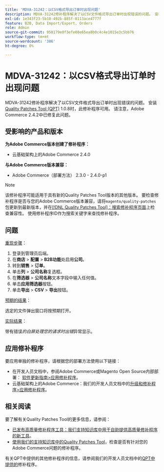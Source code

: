```yaml
---
title: 'MDVA-31242：以CSV格式导出订单时出现问题'
description: MDVA-31242修补程序解决了以CSV文件格式导出订单时出现错误的问题。 安装[Quality Patches Tool (QPT)](/help/announcements/adobe-commerce-announcements/magento-quality-patches-released-new-tool-to-self-serve-quality-patches.md) 1.0.8后，即可使用此修补程序。 请注意，Adobe Commerce 2.4.2中已修复此问题。
exl-id: 1e343f23-5b10-492b-885f-8113ace4777f
feature: B2B, Data Import/Export, Orders
role: Admin
source-git-commit: 958179e0f3efe08e65ea8b0c4c4e1015e3c5bb76
workflow-type: tm+mt
source-wordcount: '386'
ht-degree: 0%

---
```


# MDVA-31242：以CSV格式导出订单时出现问题

MDVA-31242修补程序解决了以CSV文件格式导出订单时出现错误的问题。 安装[Quality Patches Tool (QPT)](/help/announcements/adobe-commerce-announcements/magento-quality-patches-released-new-tool-to-self-serve-quality-patches.md) 1.0.8时，此修补程序可用。 请注意，Adobe Commerce 2.4.2中已修复此问题。

## 受影响的产品和版本

**为Adobe Commerce版本创建了修补程序：**

* 云基础架构上的Adobe Commerce 2.4.0

**与Adobe Commerce版本兼容：**

* Adobe Commerce（部署方法） 2.3.0 - 2.4.0-p1

>[!NOTE]
>
>该修补程序可能适用于具有新的Quality Patches Tool版本的其他版本。 要检查修补程序是否与您的Adobe Commerce版本兼容，请将`magento/quality-patches`包更新到最新版本，并在[[!DNL Quality Patches Tool]：搜索修补程序页面](https://devdocs.magento.com/quality-patches/tool.html#patch-grid)上检查兼容性。 使用修补程序ID作为搜索关键字来查找修补程序。

## 问题

<u>重现步骤</u>：

1. 登录到管理员后端。
1. 在&#x200B;**商店** > **配置** > **B2B功能**&#x200B;处启用&#x200B;**公司**。
1. 转到&#x200B;**销售** > **订单**。
1. 单击&#x200B;**列** > **公司名称**&#x200B;复选框。
1. 在&#x200B;**筛选器** > **公司名称**&#x200B;文本字段中输入任何值。
1. 单击&#x200B;**应用筛选器**&#x200B;按钮。
1. 单击&#x200B;**导出** > **CSV** > **导出**&#x200B;按钮。

<u>预期的结果</u>：

选定的文件弹出窗口将按预期打开。

<u>实际结果</u>：

带有错误&#x200B;*的白屏处理您的请求时出错*&#x200B;异常显示。

## 应用修补程序

要应用单独的修补程序，请根据您的部署方法使用以下链接：

* 在开发人员文档中，参阅Adobe Commerce或Magento Open Source内部部署： [软件更新指南>应用修补程序](https://devdocs.magento.com/guides/v2.4/comp-mgr/patching/mqp.html)。
* 云基础架构上的Adobe Commerce：我们的开发人员文档中的[升级和修补程序>应用修补程序](https://devdocs.magento.com/cloud/project/project-patch.html)。

## 相关阅读

要了解有关Quality Patches Tool的更多信息，请参阅：

* [已发布高质量修补程序工具：我们支持知识库中用于自助提供高质量修补程序的新工具](/help/announcements/adobe-commerce-announcements/magento-quality-patches-released-new-tool-to-self-serve-quality-patches.md)。
* [使用我们的支持知识库中的Quality Patches Tool](/help/support-tools/patches-available-in-qpt-tool/check-patch-for-magento-issue-with-magento-quality-patches.md)，检查是否有针对您的Adobe Commerce问题的修补程序。

有关QPT中提供的其他修补程序的信息，请参阅我们的开发人员文档中的[QPT中提供的](https://devdocs.magento.com/quality-patches/tool.html#patch-grid)修补程序。

